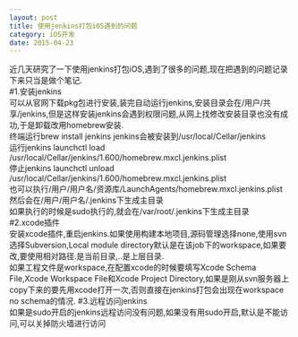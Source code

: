 ```yaml
---
layout: post
title: 使用jenkins打包iOS遇到的问题
category: iOS开发
date: 2015-04-23
---
```

近几天研究了一下使用jenkins打包iOS,遇到了很多的问题,现在把遇到的问题记录下来只当是做个笔记.</br>
#1.安装jenkins</br>
可以从官网下载pkg包进行安装,装完自动运行jenkins,安装目录会在/用户/共享/jenkins,但是这样安装jenkins会遇到权限问题,从网上找修改安装目录也没有成功,于是卸载改用homebrew安装.</br>
终端运行brew install jenkins
jenkins会被安装到/usr/local/Cellar/jenkins</br>
运行jenkins launchctl load /usr/local/Cellar/jenkins/1.600/homebrew.mxcl.jenkins.plist</br>
停止jenkins launchctl unload /usr/local/Cellar/jenkins/1.600/homebrew.mxcl.jenkins.plist</br>
也可以执行/用户/用户名/资源库/LaunchAgents/homebrew.mxcl.jenkins.plist</br>
然后会在/用户/用户名/.jenkins下生成主目录</br>
如果执行的时候是sudo执行的,就会在/var/root/.jenkins下生成主目录</br>
#2.xcode插件</br>
安装xcode插件,重启jenkins.如果使用构建本地项目,源码管理选择none,使用svn选择Subversion,Local module directory默认是在该job下的workspace,如果要改,要使用相对路径.是当前目录,..是上层目录.</br>
如果工程文件是workspace,在配置xcode的时候要填写Xcode Schema File,Xcode Workspace File和Xcode Project Directory,如果是刚从svn服务器上copy下来的要先用xcode打开一次,否则直接在jenkins打包会出现在workspace no schema的情况.
#3.远程访问jenkins</br>
如果是sudo开启的jenkins远程访问没有问题,如果没有用sudo开启,默认是不能访问,可以关掉防火墙进行访问